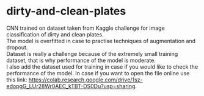 # dirty-and-clean-plates
CNN trained on dataset taken from Kaggle challenge for image classification of dirty and clean plates.  
The model is overfitted in case to practise techniques of augmentation and dropout.  
Dataset is really a challenge because of the extremely small training dataset, that is why performance of the model is moderate.  
I also add the dataset used for training in case if you would like to check the performance of the model.
In case if you want to open the file online use this link: https://colab.research.google.com/drive/1sz-edopgG_LUr28Wr0AEC_kTBT-DS0Du?usp=sharing. 
